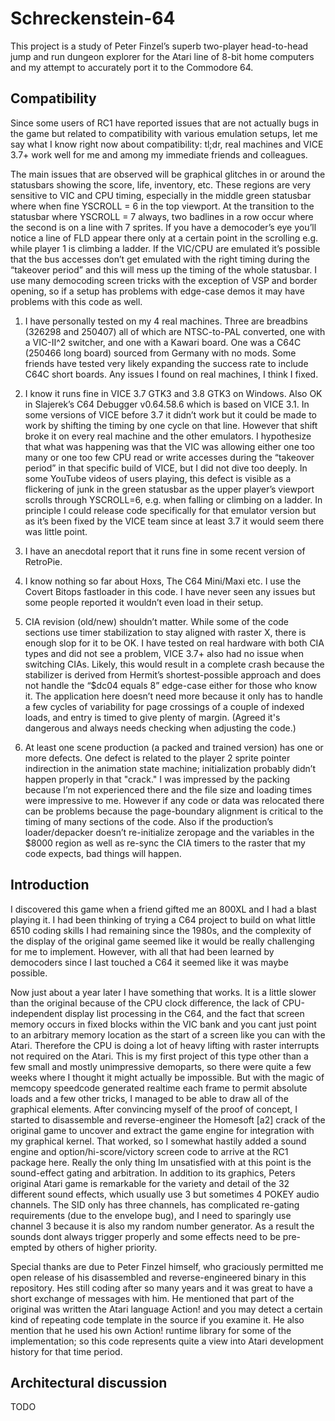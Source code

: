 # Schreckenstein-64

This project is a study of Peter Finzel’s superb two-player head-to-head jump and run dungeon explorer for the Atari line of 8-bit home computers and my attempt to accurately port it to the Commodore 64. 


## Compatibility 

Since some users of RC1 have reported issues that are not actually bugs in the game but related to compatibility with various emulation setups, let me say what I know right now about compatibility:  tl;dr, real machines and VICE 3.7+ work well for me and among my immediate friends and colleagues.

The main issues that are observed will be graphical glitches in or around the statusbars showing the score, life, inventory, etc.  These regions are very sensitive to VIC and CPU timing, especially in the middle green statusbar where when fine YSCROLL = 6 in the top viewport.  At the transition to the statusbar where YSCROLL = 7 always, two badlines in a row occur where the second is on a line with 7 sprites. If you have a democoder’s eye you’ll notice a line of FLD appear there only at a certain point in the scrolling e.g. while player 1 is climbing a ladder.  If the VIC/CPU are emulated it’s possible that the bus accesses don’t get emulated with the right timing during the “takeover period” and this will mess up the timing of the whole statusbar.  I use many democoding screen tricks with the exception of VSP and border opening, so if a setup has problems with edge-case demos it may have problems with this code as well.

1) I have personally tested on my 4 real machines. Three are breadbins (326298 and 250407) all of which are NTSC-to-PAL converted, one with a VIC-II^2 switcher, and one with a Kawari board.  One was a C64C (250466 long board) sourced from Germany with no mods.  Some friends have tested very likely expanding the success rate to include C64C short boards.  Any issues I found on real machines, I think I fixed.

2) I know it runs fine in VICE 3.7 GTK3 and 3.8 GTK3 on Windows.  Also OK in Slajerek’s C64 Debugger v0.64.58.6 which is based on VICE 3.1.  In some versions of VICE before 3.7 it didn’t work but it could be made to work by shifting the timing by one cycle on that line. However that shift broke it on every real machine and the other emulators.  I hypothesize that what was happening was that the VIC was allowing either one too many or one too few CPU read or write accesses during the “takeover period” in that specific build of VICE, but I did not dive too deeply.  In some YouTube videos of users playing, this defect is visible as a flickering of junk in the green statusbar as the upper player’s viewport scrolls through YSCROLL=6, e.g. when falling or climbing on a ladder.  In principle I could release code specifically for that emulator version but as it’s been fixed by the VICE team since at least 3.7 it would seem there was little point.

3) I have an anecdotal report that it runs fine in some recent version of RetroPie.

4) I know nothing so far about Hoxs, The C64 Mini/Maxi etc.  I use the Covert Bitops fastloader in this code.  I have never seen any issues but some people reported it wouldn’t even load in their setup.

5) CIA revision (old/new) shouldn’t matter.  While some of the code sections use timer stabilization to stay aligned with raster X, there is enough slop for it to be OK.  I have tested on real hardware with both CIA types and did not see a problem, VICE 3.7+ also had no issue when switching CIAs.  Likely, this would result in a complete crash because the stabilizer is derived from Hermit’s shortest-possible approach and does not handle the “$dc04 equals 8” edge-case either for those who know it.  The application here doesn’t need more because it only has to handle a few cycles of variability for page crossings of a couple of indexed loads, and entry is timed to give plenty of margin. (Agreed it's dangerous and always needs checking when adjusting the code.)

6)  At least one scene production (a packed and trained version) has one or more defects.  One defect is related to the player 2 sprite pointer indirection in the animation state machine; initialization probably didn’t happen properly in that "crack."  I was impressed by the packing because I’m not experienced there and the file size and loading times were impressive to me.  However if any code or data was relocated there can be problems because the page-boundary alignment is critical to the timing of many sections of the code.  Also if the production’s loader/depacker doesn’t re-initialize zeropage and the variables in the $8000 region as well as re-sync the CIA timers to the raster that my code expects, bad things will happen.




## Introduction

I discovered this game when a friend gifted me an 800XL and I had a blast playing it. I had been thinking of trying a C64 project to build on what little 6510 coding skills I had remaining since the 1980s, and the complexity of the display of the original game seemed like it would be really challenging for me to implement.  However, with all that had been learned by democoders since I last touched a C64 it seemed like it was maybe possible. 

Now just about a year later I have something that works. It is a little slower than the original because of the CPU clock difference, the lack of CPU-independent display list processing in the C64, and the fact that screen memory occurs in fixed blocks within the VIC bank and you cant just point to an arbitrary memory location as the start of a screen like you can with the Atari.  Therefore the CPU is doing a lot of heavy lifting with raster interrupts not required on the Atari.  This is my first project of this type other than a few small and mostly unimpressive demoparts, so there were quite a few weeks where I thought it might actually be impossible.  But with the magic of memcopy speedcode generated realtime each frame to permit absolute loads and a few other tricks, I managed to be able to draw all of the graphical elements.  After convincing myself of the proof of concept, I started to disassemble and reverse-engineer the Homesoft [a2] crack of the original game to uncover and extract the game engine for integration with my graphical kernel.  That worked, so I somewhat hastily added a sound engine and option/hi-score/victory screen code to arrive at the RC1 package here.  Really the only thing Im unsatisfied with at this point is the sound-effect gating and arbitration.  In addition to its graphics, Peters original Atari game is remarkable for the variety and detail of the 32 different sound effects, which usually use 3 but sometimes 4 POKEY audio channels.  The SID only has three channels, has complicated re-gating requirements (due to the envelope bug), and I need to sparingly use channel 3 because it is also my random number generator.  As a result the sounds dont always trigger properly and some effects need to be pre-empted by others of higher priority. 

Special thanks are due to Peter Finzel himself, who graciously permitted me open release of his disassembled and reverse-engineered binary in this repository.  Hes still coding after so many years and it was great to have a short exchange of messages with him.  He mentioned that part of the original was written the Atari language Action! and you may detect a certain kind of repeating code template in the source if you examine it.  He also mention that he used his own Action! runtime library for some of the implementation; so this code represents quite a view into Atari development history for that time period. 


## Architectural discussion

TODO 
